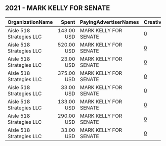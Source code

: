 ## 2021 - MARK KELLY FOR SENATE 
|OrganizationName|Spent|PayingAdvertiserNames|CreativeUrls|Impressions|Genders|AgeBrackets|CountryCodes|BillingAddresses|CandidateBallotInformation|
|:---|---:|:---|:---|---:|:---|:---|:---|:---|:---|
|Aisle 518 Strategies LLC|143.00 USD|MARK KELLY FOR SENATE|[0](https://www.snap.com/political-ads/asset/6e3b0362a513cb922d94632732f5dc2d1966dc64e2ffa077ef80efc00b5a1462?mediaType=png)|13,651||18+|united states|"1133 15th St NW,Washington,20005,US"|Mark Kelly for Senate|
|Aisle 518 Strategies LLC|520.00 USD|MARK KELLY FOR SENATE|[0](https://www.snap.com/political-ads/asset/d0e540ecf96600c03670e4856351f6a31c1c192eb95f0b3c281bfcb7a478daad?mediaType=png)|37,292||18+|united states|"1133 15th St NW,Washington,20005,US"|Mark Kelly|
|Aisle 518 Strategies LLC|23.00 USD|MARK KELLY FOR SENATE|[0](https://www.snap.com/political-ads/asset/6e3b0362a513cb922d94632732f5dc2d1966dc64e2ffa077ef80efc00b5a1462?mediaType=png)|1,964||18+|united states|"1133 15th St NW,Washington,20005,US"|Mark Kelly for Senate|
|Aisle 518 Strategies LLC|375.00 USD|MARK KELLY FOR SENATE|[0](https://www.snap.com/political-ads/asset/be35ebdb1f28afbb7dd4923b5f048ca2239a765fa7d6006fe15b93cd0829cedf?mediaType=png)|23,882||18+|united states|"1133 15th St NW,Washington,20005,US"|Mark Kelly|
|Aisle 518 Strategies LLC|33.00 USD|MARK KELLY FOR SENATE|[0](https://www.snap.com/political-ads/asset/d01400541c5549bec18628ff8d4e23221f24b978bf1f5ceb0d4235ad6c5124f1?mediaType=mp4)|2,992||18+|united states|"1133 15th St NW,Washington,20005,US"|Mark Kelly for Senate|
|Aisle 518 Strategies LLC|133.00 USD|MARK KELLY FOR SENATE|[0](https://www.snap.com/political-ads/asset/539884f6bdb47666865924bdf81a1c39f40a43f2e077d266d96645ab1fe054d9?mediaType=png)|10,966||18+|united states|"1133 15th St NW,Washington,20005,US"|Mark Kelly for Senate|
|Aisle 518 Strategies LLC|290.00 USD|MARK KELLY FOR SENATE|[0](https://www.snap.com/political-ads/asset/d01400541c5549bec18628ff8d4e23221f24b978bf1f5ceb0d4235ad6c5124f1?mediaType=mp4)|23,599||18+|united states|"1133 15th St NW,Washington,20005,US"|Mark Kelly for Senate|
|Aisle 518 Strategies LLC|33.00 USD|MARK KELLY FOR SENATE|[0](https://www.snap.com/political-ads/asset/539884f6bdb47666865924bdf81a1c39f40a43f2e077d266d96645ab1fe054d9?mediaType=png)|3,189||18+|united states|"1133 15th St NW,Washington,20005,US"|Mark Kelly for Senate|

